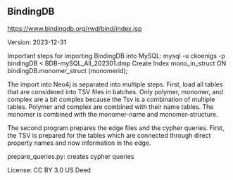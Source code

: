 ## BindingDB

https://www.bindingdb.org/rwd/bind/index.jsp

Version: 2023-12-31


Important steps for importing BindingDB into MySQL:
mysql -u ckoenigs -p bindingDB < BDB-mySQL_All_202301.dmp
Create Index mono_in_struct ON bindingDB.monomer_struct (monomerid);

The import into Neo4j is separated into multiple steps.
First, load all tables that are considered into TSV files in batches. Only polymer, monomer, and complex are a bit complex because the Tsv is a combination of multiple tables. Polymer and complex are combined with their name tables. The monomer is combined with the monomer-name and monomer-structure.

The second program prepares the edge files and the cypher queries.
    First, the TSV is prepared for the tables which are connected through direct property names and now information in the edge.

prepare_queries.py: creates cypher queries


License: CC BY 3.0 US Deed